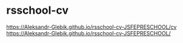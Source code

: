# rsschool-cv
https://Aleksandr-Glebik.github.io/rsschool-cv-JSFEPRESCHOOL/cv
https://Aleksandr-Glebik.github.io/rsschool-cv-JSFEPRESCHOOL/
